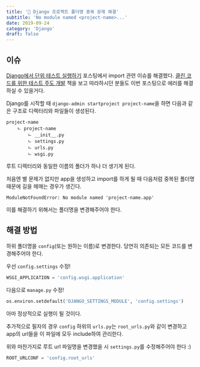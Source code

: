 ```yaml
---
title: '🔫 Django 프로젝트 폴더명 중복 문제 해결'
subtitle: 'No module named <project-name>...'
date: 2019-09-24
category: 'Django'
draft: false
---
```


## 이슈

[Django에서 단위 테스트 실행하기](https://ugaemi.github.io/2019-08-29-tdd-01/) 포스팅에서 import 관련 이슈를 해결했다.
[클린 코드를 위한 테스트 주도 개발](https://book.naver.com/bookdb/book_detail.nhn?bid=8819504) 책을 보고 따라하시던 분들도 이번 포스팅으로 에러를 해결하실 수 있을거다.

Django를 시작할 때 `django-admin startproject project-name`을 하면 다음과 같은 구조로 디렉터리와 파일들이 생성된다.

```shell
project-name
    ㄴ project-name
        ㄴ __init__.py
        ㄴ settings.py
        ㄴ urls.py
        ㄴ wsgi.py
```

루트 디렉터리와 동일한 이름의 폴더가 하나 더 생기게 된다.

처음엔 별 문제가 없지만 app을 생성하고 import를 하게 될 때 다음처럼 중복된 폴더명 때문에 길을 헤매는 경우가 생긴다.

```shell
ModuleNotFoundError: No module named 'project-name.app'
```

이를 해결하기 위해서는 폴더명을 변경해주어야 한다.

## 해결 방법

하위 폴더명을 `config`(또는 원하는 이름)로 변경한다. 당연히 의존되는 모든 코드를 변경해주어야 한다.

우선 `config.settings` 수정!

```python
WSGI_APPLICATION = 'config.wsgi.application'
```

다음으로 `manage.py` 수정!

```python
os.environ.setdefault('DJANGO_SETTINGS_MODULE', 'config.settings')
```

아마 정상적으로 실행이 될 것이다.

추가적으로 필자의 경우 `config` 하위의 `urls.py`는 `root_urls.py`와 같이 변경하고 app의 url들을 이 파일에 모두 include하여 관리한다.

위와 마찬가지로 루트 url 파일명을 변경했을 시 `settings.py`를 수정해주어야 한다 :)

```python
ROOT_URLCONF = 'config.root_urls'
```
